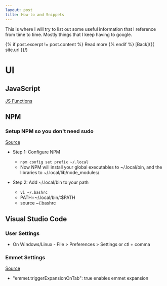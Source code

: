 ```yaml
---
layout: post
title: How-to and Snippets
---
```

This is where I will try to list out some useful information that I reference from time to time. Mostly things that I keep having to google.

{% if post.excerpt != post.content %} Read more {% endif %}
[Back]({{ site.url }}/)

# UI
## JavaScript
[JS Functions](https://repl.it/@daneking/Useful-Functions)

## NPM
### Setup NPM so you don't need sudo
[Source](http://michaelb.org/the-right-way-to-do-global-npm-install-without-sudo/)

+ Step 1: Configure NPM
  + `npm config set prefix ~/.local`  
  + Now NPM will install your global executables to ~/.local/bin, and the libraries to ~/.local/lib/node_modules/

+ Step 2: Add ~/.local/bin to your path
  + `vi ~/.bashrc`
  + PATH=~/.local/bin/:$PATH
  + source ~/.bashrc
  
## Visual Studio Code
### User Settings
+ On Windows/Linux - File > Preferences > Settings or ctl + comma

### Emmet Settings
[Source](https://code.visualstudio.com/docs/editor/emmet)
+ "emmet.triggerExpansionOnTab": true   enables emmet expansion

